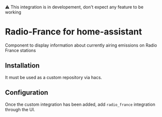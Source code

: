 ⚠️  This integration is in developement, don't expect any feature to be working


# Radio-France for home-assistant

Component to display information about currently airing emissions on Radio France stations

## Installation

It must be used as a custom repository via hacs.

## Configuration

Once the custom integration has been added, add `radio_france` integration through the UI.
